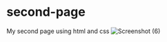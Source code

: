 # second-page
My second page using html and css
![Screenshot (6)](https://user-images.githubusercontent.com/84899089/126461976-6dcd1e8b-a8b8-4e0b-9c7e-9d5c9a674442.png)
